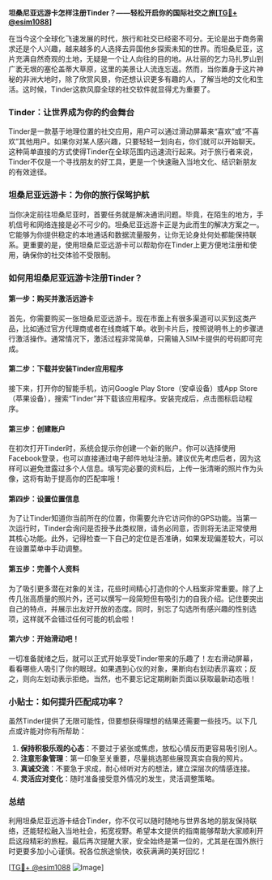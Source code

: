 **坦桑尼亚远游卡怎样注册Tinder？——轻松开启你的国际社交之旅[[TG💪+ @esim1088](https://t.me/s/esim1088)]**

在当今这个全球化飞速发展的时代，旅行和社交已经密不可分。无论是出于商务需求还是个人兴趣，越来越多的人选择去异国他乡探索未知的世界。而坦桑尼亚，这片充满自然奇观的土地，无疑是一个让人向往的目的地。从壮丽的乞力马扎罗山到广袤无垠的塞伦盖蒂大草原，这里的美景让人流连忘返。然而，当你置身于这片神秘的非洲大地时，除了欣赏风景，你还想认识更多有趣的人，了解当地的文化和生活。这时候，Tinder这款风靡全球的社交软件就显得尤为重要了。

### Tinder：让世界成为你的约会舞台

Tinder是一款基于地理位置的社交应用，用户可以通过滑动屏幕来“喜欢”或“不喜欢”其他用户。如果你对某人感兴趣，只要轻轻一划向右，你们就可以开始聊天。这种简单直接的方式使得Tinder在全球范围内迅速流行起来。对于旅行者来说，Tinder不仅是一个寻找朋友的好工具，更是一个快速融入当地文化、结识新朋友的有效途径。

### 坦桑尼亚远游卡：为你的旅行保驾护航

当你决定前往坦桑尼亚时，首要任务就是解决通讯问题。毕竟，在陌生的地方，手机信号和网络连接是必不可少的。坦桑尼亚远游卡正是为此而生的解决方案之一。它能够为你提供稳定的本地通话和数据流量服务，让你无论身处何处都能保持联系。更重要的是，使用坦桑尼亚远游卡可以帮助你在Tinder上更方便地注册和使用，确保你的社交体验不受限制。

### 如何用坦桑尼亚远游卡注册Tinder？

#### 第一步：购买并激活远游卡

首先，你需要购买一张坦桑尼亚远游卡。现在市面上有很多渠道可以买到这类产品，比如通过官方代理商或者在线商城下单。收到卡片后，按照说明书上的步骤进行激活操作。通常情况下，激活过程非常简单，只需输入SIM卡提供的号码即可完成。

#### 第二步：下载并安装Tinder应用程序

接下来，打开你的智能手机，访问Google Play Store（安卓设备）或App Store（苹果设备），搜索“Tinder”并下载该应用程序。安装完成后，点击图标启动程序。

#### 第三步：创建账户

在初次打开Tinder时，系统会提示你创建一个新的账户。你可以选择使用Facebook登录，也可以直接通过电子邮件地址注册。建议优先考虑后者，因为这样可以避免泄露过多个人信息。填写完必要的资料后，上传一张清晰的照片作为头像，这将有助于提高你的匹配率哦！

#### 第四步：设置位置信息

为了让Tinder知道你当前所在的位置，你需要允许它访问你的GPS功能。当第一次运行时，Tinder会询问是否授予此类权限，请务必同意，否则将无法正常使用其核心功能。此外，记得检查一下自己的定位是否准确，如果发现偏差较大，可以在设置菜单中手动调整。

#### 第五步：完善个人资料

为了吸引更多潜在对象的关注，花些时间精心打造你的个人档案非常重要。除了上传几张高质量的照片外，还可以撰写一段简短但有吸引力的自我介绍。记住要突出自己的特点，并展示出友好开放的态度。同时，别忘了勾选所有感兴趣的性别选项，这样就不会错过任何可能的机会啦！

#### 第六步：开始滑动吧！

一切准备就绪之后，就可以正式开始享受Tinder带来的乐趣了！左右滑动屏幕，看看哪些人吸引了你的眼球。如果遇到心仪的对象，果断向右划动表示喜欢；反之，则向左划动表示拒绝。当然，也不要忘记定期刷新页面以获取最新动态哦！

### 小贴士：如何提升匹配成功率？

虽然Tinder提供了无限可能性，但要想获得理想的结果还需要一些技巧。以下几点或许能对你有所帮助：

1. **保持积极乐观的心态**：不要过于紧张或焦虑，放松心情反而更容易吸引别人。
2. **注意形象管理**：第一印象至关重要，尽量挑选那些展现真实自我的照片。
3. **真诚交流**：不要急于求成，耐心倾听对方的想法，建立深层次的情感连接。
4. **灵活应对变化**：随时准备接受意外情况的发生，灵活调整策略。

### 总结

利用坦桑尼亚远游卡结合Tinder，你不仅可以随时随地与世界各地的朋友保持联络，还能轻松融入当地社会，拓宽视野。希望本文提供的指南能够帮助大家顺利开启这段精彩的旅程。最后再次提醒大家，安全始终是第一位的，尤其是在国外旅行时更要多加小心谨慎。祝各位旅途愉快，收获满满的美好回忆！

[[TG💪+ @esim1088](https://t.me/s/esim1088) ![Image](https://i.postimg.cc/4NQfJmqS/Snipaste-2025-05-13-00-14-12.png)]